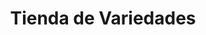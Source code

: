 ---
title: "Tienda de Variedades"
url: /ciudad-satelite/tienda-de-variedades-avenida-diego-de-ocana-4/
shop: comodidad
---